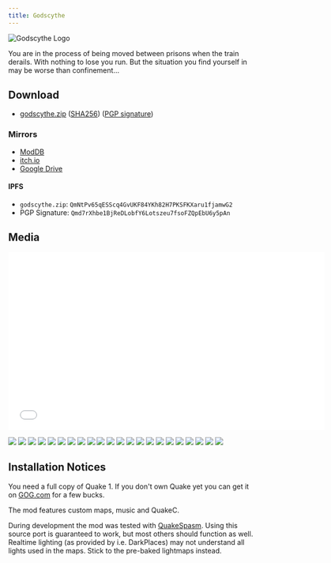 ```yaml
---
title: Godscythe
---
```


<div class="centered">
<img src="godscythe/logo.png" alt="Godscythe Logo" />
</div>

You are in the process of being moved between prisons when the train derails.
With nothing to lose you run. But the situation you find
yourself in may be worse than confinement...

## Download

* [godscythe.zip](/files/godscythe/godscythe.zip)
  ([SHA256](/files/godscythe/godscythe.zip.sha256))
  ([PGP signature](/files/godscythe/godscythe.zip.asc))

### Mirrors

* [ModDB](https://www.moddb.com/mods/godscythe)
* [itch.io](https://klockenschooster.itch.io/godscythe)
* [Google Drive](https://drive.google.com/file/d/1KdPc1uc1nctFbo7fosMsdObKzHiVd6XX/view?usp=sharing)

#### IPFS

* `godscythe.zip`: `QmNtPv65qESScq4GvUKF84YKh82H7PKSFKXaru1fjamwG2`
* PGP Signature: `Qmd7rXhbe1BjReDLobfY6Lotszeu7fsoFZQpEbU6y5pAn`

## Media

<div class="centered">
<iframe width="640" height="360" src="godscythe/trailer.html" frameborder="0" allowfullscreen></iframe>
</div>

<a target="_blank" href="godscythe/godscythe0.jpg"><img src="godscythe/godscythe0-tiny.jpg" /></a>
<a target="_blank" href="godscythe/godscythe1.jpg"><img src="godscythe/godscythe1-tiny.jpg" /></a>
<a target="_blank" href="godscythe/godscythe2.jpg"><img src="godscythe/godscythe2-tiny.jpg" /></a>
<a target="_blank" href="godscythe/godscythe3.jpg"><img src="godscythe/godscythe3-tiny.jpg" /></a>
<a target="_blank" href="godscythe/godscythe4.jpg"><img src="godscythe/godscythe4-tiny.jpg" /></a>
<a target="_blank" href="godscythe/godscythe5.jpg"><img src="godscythe/godscythe5-tiny.jpg" /></a>
<a target="_blank" href="godscythe/godscythe6.jpg"><img src="godscythe/godscythe6-tiny.jpg" /></a>
<a target="_blank" href="godscythe/godscythe7.jpg"><img src="godscythe/godscythe7-tiny.jpg" /></a>
<a target="_blank" href="godscythe/godscythe8.jpg"><img src="godscythe/godscythe8-tiny.jpg" /></a>
<a target="_blank" href="godscythe/godscythe9.jpg"><img src="godscythe/godscythe9-tiny.jpg" /></a>
<a target="_blank" href="godscythe/godscythe10.jpg"><img src="godscythe/godscythe10-tiny.jpg" /></a>
<a target="_blank" href="godscythe/godscythe11.jpg"><img src="godscythe/godscythe11-tiny.jpg" /></a>
<a target="_blank" href="godscythe/godscythe12.jpg"><img src="godscythe/godscythe12-tiny.jpg" /></a>
<a target="_blank" href="godscythe/godscythe13.jpg"><img src="godscythe/godscythe13-tiny.jpg" /></a>
<a target="_blank" href="godscythe/godscythe14.jpg"><img src="godscythe/godscythe14-tiny.jpg" /></a>
<a target="_blank" href="godscythe/godscythe15.jpg"><img src="godscythe/godscythe15-tiny.jpg" /></a>
<a target="_blank" href="godscythe/godscythe16.jpg"><img src="godscythe/godscythe16-tiny.jpg" /></a>
<a target="_blank" href="godscythe/godscythe17.jpg"><img src="godscythe/godscythe17-tiny.jpg" /></a>
<a target="_blank" href="godscythe/godscythe18.jpg"><img src="godscythe/godscythe18-tiny.jpg" /></a>
<a target="_blank" href="godscythe/godscythe19.jpg"><img src="godscythe/godscythe19-tiny.jpg" /></a>
<a target="_blank" href="godscythe/godscythe20.jpg"><img src="godscythe/godscythe20-tiny.jpg" /></a>
<a target="_blank" href="godscythe/godscythe21.jpg"><img src="godscythe/godscythe21-tiny.jpg" /></a>

## Installation Notices

You need a full copy of Quake 1. If you don't own Quake yet you can get it
on [GOG.com](https://www.gog.com/game/quake_the_offering) for a few bucks.

The mod features custom maps, music and QuakeC.

During development the mod was tested with
[QuakeSpasm](http://quakespasm.sourceforge.net). Using this source
port is guaranteed to work, but most others should function as well.
Realtime lighting (as provided by i.e. DarkPlaces) may not understand all lights
used in the maps. Stick to the pre-baked lightmaps instead.
